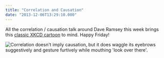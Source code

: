 ```yaml
---
title: "Correlation and Causation"
date: "2013-12-06T13:29:10.000"
---
```


All the correlation / causation talk around Dave Ramsey this week brings this [classic XKCD cartoon](http://xkcd.com/552/) to mind. Happy Friday!

![](http://imgs.xkcd.com/comics/correlation.png "Correlation doesn't imply causation, but it does waggle its eyebrows suggestively and gesture furtively while mouthing 'look over there'.")
